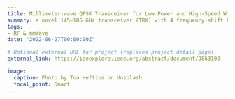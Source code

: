 ```yaml
---
title: Millimeter-wave QFSK Transceiver for Low Power and High-Speed Wireless Communication in Silicon
summary: a novel 145–185 GHz transceiver (TRX) with 4 frequency-shift keying (4FSK) modulation `external_link`.
tags:
- RF & mmWave
date: "2022-06-27T00:00:00Z"

# Optional external URL for project (replaces project detail page).
external_link: https://ieeexplore.ieee.org/abstract/document/9863100

image:
  caption: Photo by Toa Heftiba on Unsplash
  focal_point: Smart
---
```

